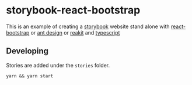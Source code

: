 # storybook-react-bootstrap
This is an example of creating a [storybook](https://storybook.js.org/) website stand alone with [react-bootstrap](https://react-bootstrap.github.io/getting-started/introduction) or [ant design](https://ant.design/docs/react/introduce) or [reakit](https://reakit.io/docs/get-started/) and [typescript](https://www.typescriptlang.org/)


## Developing

Stories are added under the `stories` folder.

```shell
yarn && yarn start
```
